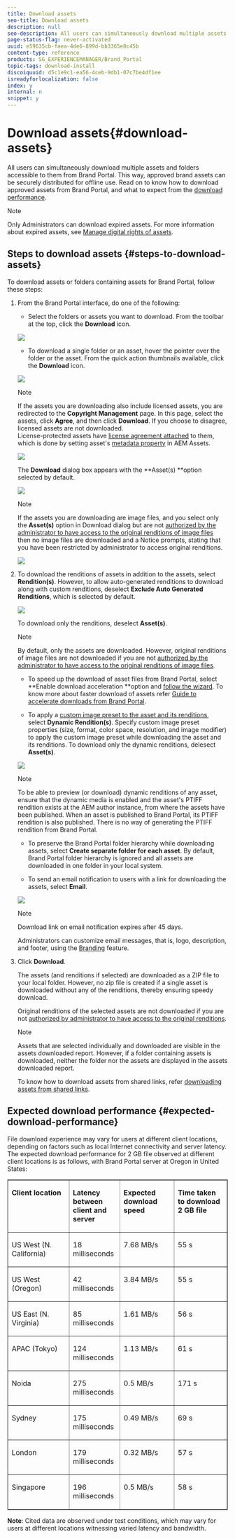 ```yaml
---
title: Download assets
seo-title: Download assets
description: null
seo-description: All users can simultaneously download multiple assets and folders accessible to them. This way, approved brand assets can be securely distributed for offline use.
page-status-flag: never-activated
uuid: e59635cb-faea-4de6-899d-bb3365e8c45b
content-type: reference
products: SG_EXPERIENCEMANAGER/Brand_Portal
topic-tags: download-install
discoiquuid: d5c1e9c1-ea56-4ceb-9db1-07c7be4df1ee
isreadyforlocalization: false
index: y
internal: n
snippet: y
---
```


# Download assets{#download-assets}

All users can simultaneously download multiple assets and folders accessible to them from Brand Portal. This way, approved brand assets can be securely distributed for offline use. Read on to know how to download approved assets from Brand Portal, and what to expect from the [download performance](../release-notes/brand-portal-download-users.md#main-pars_header).

>[!NOTE]
>
>Only Administrators can download expired assets. For more information about expired assets, see [Manage digital rights of assets](../using/manage-digital-rights-of-assets.md).

## Steps to download assets {#steps-to-download-assets}

To download assets or folders containing assets for Brand Portal, follow these steps:

1. From the Brand Portal interface, do one of the following:

    * Select the folders or assets you want to download. From the toolbar at the top, click the **Download** icon.

   ![](assets/DownloadAssets.png)

    * To download a single folder or an asset, hover the pointer over the folder or the asset. From the quick action thumbnails available, click the **Download** icon.

   ![](assets/DownloadSingleAsset.png)

   >[!NOTE]
   >
   >If the assets you are downloading also include licensed assets, you are redirected to the **Copyright Management** page. In this page, select the assets, click **Agree**, and then click **Download**. If you choose to disagree, licensed assets are not downloaded.  
   >License-protected assets have [license agreement attached](/content/help/en/experience-manager/6-4/assets/using/drm#main-pars_text) to them, which is done by setting asset's [metadata property](/content/help/en/experience-manager/6-4/assets/using/drm#main-pars_text) in AEM Assets.

   ![](assets/Licensed-Asset-download.png)

   The **Download** dialog box appears with the **Asset(s) **option selected by default.

   ![](assets/Donload-Assets-Dialog.png)

   >[!NOTE]
   >
   >If the assets you are downloading are image files, and you select only the **Asset(s)** option in Download dialog but are not [authorized by the administrator to have access to the original renditions of image files](../using/brand-portal-adding-users.md#main-pars_procedure_202029708) then no image files are downloaded and a Notice prompts, stating that you have been restricted by administrator to access original renditions.

   ![](assets/RestrictAccess-Note.png)

1. To download the renditions of assets in addition to the assets, select **Rendition(s)**. However, to allow auto-generated renditions to download along with custom renditions, deselect **Exclude Auto Generated Renditions**, which is selected by default.

   ![](assets/Exclude-Auto-Renditions.png)

   To download only the renditions, deselect **Asset(s)**.

   >[!NOTE]
   >
   >By default, only the assets are downloaded. However, original renditions of image files are not downloaded if you are not [authorized by the administrator to have access to the original renditions of image files](../using/brand-portal-adding-users.md#main-pars_procedure_202029708).

    * To speed up the download of asset files from Brand Portal, select **Enable download acceleration **option and [follow the wizard](../using/accelerated-download.md#main-pars_header_405749062). To know more about faster download of assets refer [Guide to accelerate downloads from Brand Portal](../using/accelerated-download.md).

    * To apply a [custom image preset to the asset and its renditions](../using/brand-portal-image-presets.md#Applyimagepresetswhendownloadingimages), select **Dynamic Rendition(s)**. Specify custom image preset properties (size, format, color space, resolution, and image modifier) to apply the custom image preset while downloading the asset and its renditions. To download only the dynamic renditions, delesect **Asset(s)**.

   ![](assets/Dynamic-Renditions.png)

   >[!NOTE]
   >
   >To be able to preview (or download) dynamic renditions of any asset, ensure that the dynamic media is enabled and the asset's PTIFF rendition exists at the AEM author instance, from where the assets have been published. When an asset is published to Brand Portal, its PTIFF rendition is also published. There is no way of generating the PTIFF rendition from Brand Portal.

    * To preserve the Brand Portal folder hierarchy while downloading assets, select **Create separate folder for each asset**. By default, Brand Portal folder hierarchy is ignored and all assets are downloaded in one folder in your local system.

    * To send an email notification to users with a link for downloading the assets, select **Email**.

   ![](assets/download-link.png)

   >[!NOTE]
   >
   >Download link on email notification expires after 45 days.
   >
   >
   >Administrators can customize email messages, that is, logo, description, and footer, using the [Branding](../using/brand-portal-branding.md) feature.

1. Click **Download**.

   The assets (and renditions if selected) are downloaded as a ZIP file to your local folder. However, no zip file is created if a single asset is downloaded without any of the renditions, thereby ensuring speedy download.

   Original renditions of the selected assets are not downloaded if you are not [authorized by administrator to have access to the original renditions](../using/brand-portal-adding-users.md#main-pars_procedure_202029708).

   >[!NOTE]
   >
   >Assets that are selected individually and downloaded are visible in the assets downloaded report. However, if a folder containing assets is downloaded, neither the folder nor the assets are displayed in the assets downloaded report.

   To know how to download assets from shared links, refer [downloading assets from shared links](../using/brand-portal-link-share.md#main-pars_header_1703469193).

## Expected download performance {#expected-download-performance}

File download experience may vary for users at different client locations, depending on factors such as local Internet connectivity and server latency. The expected download performance for 2 GB file observed at different client locations is as follows, with Brand Portal server at Oregon in United States:

<table border="1" cellpadding="0" cellspacing="0" width="661"> 
 <tbody>
  <tr>
   <td valign="top" width="156"><p><strong>Client location</strong></p> </td> 
   <td valign="top" width="103"><p><strong>Latency between client and server</strong></p> </td> 
   <td valign="top" width="129"><p><strong> Expected download speed</strong></p> </td> 
   <td valign="top" width="124"><p><strong>Time taken to download 2 GB file</strong></p> </td> 
  </tr>
  <tr>
   <td valign="top" width="156"><p>US West (N. California)</p> </td> 
   <td valign="top" width="103"><p>18 milliseconds</p> </td> 
   <td valign="top" width="129"><p>7.68 MB/s</p> </td> 
   <td valign="top" width="124"><p>55 s</p> </td> 
  </tr>
  <tr>
   <td valign="top" width="156"><p>US West (Oregon)</p> </td> 
   <td valign="top" width="103"><p>42 milliseconds</p> </td> 
   <td valign="top" width="129"><p>3.84 MB/s</p> </td> 
   <td valign="top" width="124"><p>55 s</p> </td> 
  </tr>
  <tr>
   <td valign="top" width="156"><p>US East (N. Virginia)</p> </td> 
   <td valign="top" width="103"><p>85 milliseconds</p> </td> 
   <td valign="top" width="129"><p>1.61 MB/s</p> </td> 
   <td valign="top" width="124"><p>56 s</p> </td> 
  </tr>
  <tr>
   <td valign="top" width="156"><p>APAC (Tokyo)</p> </td> 
   <td valign="top" width="103"><p>124 milliseconds</p> </td> 
   <td valign="top" width="129"><p>1.13 MB/s</p> </td> 
   <td valign="top" width="124"><p>61 s</p> </td> 
  </tr>
  <tr>
   <td valign="top" width="156"><p>Noida</p> </td> 
   <td valign="top" width="103"><p>275 milliseconds</p> </td> 
   <td valign="top" width="129"><p>0.5 MB/s</p> </td> 
   <td valign="top" width="124"><p>171 s</p> </td> 
  </tr>
  <tr>
   <td valign="top" width="156"><p>Sydney</p> </td> 
   <td valign="top" width="103"><p>175 milliseconds</p> </td> 
   <td valign="top" width="129"><p>0.49 MB/s</p> </td> 
   <td valign="top" width="124"><p>69 s</p> </td> 
  </tr>
  <tr>
   <td valign="top" width="156"><p>London</p> </td> 
   <td valign="top" width="103"><p>179 milliseconds</p> </td> 
   <td valign="top" width="129"><p>0.32 MB/s</p> </td> 
   <td valign="top" width="124"><p>57 s</p> </td> 
  </tr>
  <tr>
   <td valign="top" width="156"><p>Singapore</p> </td> 
   <td valign="top" width="103"><p>196 milliseconds</p> </td> 
   <td valign="top" width="129"><p>0.5 MB/s</p> </td> 
   <td valign="top" width="124"><p>58 s</p> </td> 
  </tr>
 </tbody>
</table>

**Note**: Cited data are observed under test conditions, which may vary for users at different locations witnessing varied latency and bandwidth.
